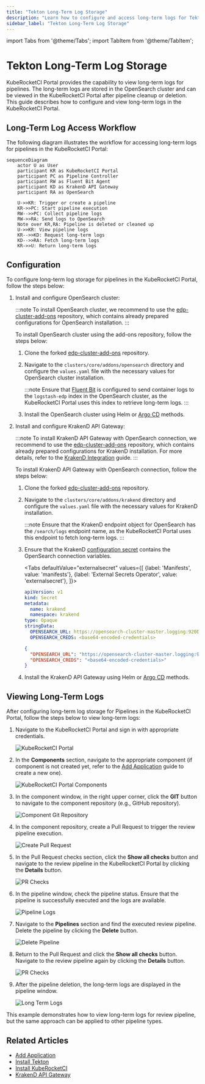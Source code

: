 ```yaml
---
title: "Tekton Long-Term Log Storage"
description: "Learn how to configure and access long-term logs for Tekton pipelines in KubeRocketCI using OpenSearch, enhancing log management and observability."
sidebar_label: "Tekton Long-Term Log Storage"
---
```

<!-- markdownlint-disable MD025 -->

import Tabs from '@theme/Tabs';
import TabItem from '@theme/TabItem';

# Tekton Long-Term Log Storage

<head>
  <link rel="canonical" href="https://docs.kuberocketci.io/docs/operator-guide/ci/tekton-long-term-storage/" />
</head>

KubeRocketCI Portal provides the capability to view long-term logs for pipelines. The long-term logs are stored in the OpenSearch cluster and can be viewed in the KubeRocketCI Portal after pipeline cleanup or deletion. This guide describes how to configure and view long-term logs in the KubeRocketCI Portal.

## Long-Term Log Access Workflow

The following diagram illustrates the workflow for accessing long-term logs for pipelines in the KubeRocketCI Portal:

```mermaid
sequenceDiagram
    actor U as User
    participant KR as KubeRocketCI Portal
    participant PC as Pipeline Controller
    participant RW as Fluent Bit Agent
    participant KD as KrakenD API Gateway
    participant RA as OpenSearch

    U->>KR: Trigger or create a pipeline
    KR->>PC: Start pipeline execution
    RW-->>PC: Collect pipeline logs
    RW->>RA: Send logs to OpenSearch
    Note over KR,RA: Pipeline is deleted or cleaned up
    U->>KR: View pipeline logs
    KR-->>KD: Request long-term logs
    KD-->>RA: Fetch long-term logs
    KR->>U: Return long-term logs
```

## Configuration

To configure long-term log storage for pipelines in the KubeRocketCI Portal, follow the steps below:

1. Install and configure OpenSearch cluster:

    :::note
    To install OpenSearch cluster, we recommend to use the [edp-cluster-add-ons](https://github.com/epam/edp-cluster-add-ons/tree/main/clusters/core/addons/opensearch) repository, which contains already prepared configurations for OpenSearch installation.
    :::

    To install OpenSearch cluster using the add-ons repository, follow the steps below:

    1. Clone the forked [edp-cluster-add-ons](https://github.com/epam/edp-cluster-add-ons/) repository.

    2. Navigate to the `clusters/core/addons/opensearch` directory and configure the `values.yaml` file with the necessary values for OpenSearch cluster installation.

        :::note
        Ensure that [Fluent Bit](https://github.com/epam/edp-cluster-add-ons/blob/44ca88c079d464c826fcae38f3f03fe983d1f984/clusters/core/addons/opensearch/values.yaml#L391) is configured to send container logs to the `logstash-edp` index in the OpenSearch cluster, as the KubeRocketCI Portal uses this index to retrieve long-term logs.
        :::

    3. Install the OpenSearch cluster using Helm or [Argo CD](../add-ons-overview.md) methods.

2. Install and configure KrakenD API Gateway:

    :::note
    To install KrakenD API Gateway with OpenSearch connection, we recommend to use the [edp-cluster-add-ons](https://github.com/epam/edp-cluster-add-ons/tree/main/clusters/core/addons/krakend) repository, which contains already prepared configurations for KrakenD installation.
    For more details, refer to the [KrakenD Integration](../extensions/krakend.md) guide.
    :::

    To install KrakenD API Gateway with OpenSearch connection, follow the steps below:

    1. Clone the forked [edp-cluster-add-ons](https://github.com/epam/edp-cluster-add-ons/) repository.

    2. Navigate to the `clusters/core/addons/krakend` directory and configure the `values.yaml` file with the necessary values for KrakenD installation.

        :::note
        Ensure that the KrakenD endpoint object for OpenSearch has the `/search/logs` endpoint name, as the KubeRocketCI Portal uses this endpoint to fetch long-term logs.
        :::

    3. Ensure that the KrakenD [configuration secret](https://github.com/epam/edp-cluster-add-ons/blob/main/clusters/core/addons/krakend/templates/external-secrets/krakend.yaml) contains the OpenSearch connection variables.

        <Tabs
          defaultValue="externalsecret"
          values={[
            {label: 'Manifests', value: 'manifests'},
            {label: 'External Secrets Operator', value: 'externalsecret'},
          ]}>

          <TabItem value="manifests">

          ```yaml
          apiVersion: v1
          kind: Secret
          metadata:
            name: krakend
            namespace: krakend
          type: Opaque
          stringData:
            OPENSEARCH_URL: https://opensearch-cluster-master.logging:9200
            OPENSEARCH_CREDS: <base64-encoded-credentials>
          ```

          </TabItem>

          <TabItem value="externalsecret">

          ```json
          {
            "OPENSEARCH_URL": "https://opensearch-cluster-master.logging:9200",
            "OPENSEARCH_CREDS": "<base64-encoded-credentials>"
          }
          ```
          </TabItem>

        </Tabs>

    4. Install the KrakenD API Gateway using Helm or [Argo CD](../add-ons-overview.md) methods.

## Viewing Long-Term Logs

After configuring long-term log storage for Pipelines in the KubeRocketCI Portal, follow the steps below to view long-term logs:

1. Navigate to the KubeRocketCI Portal and sign in with appropriate credentials.

    ![KubeRocketCI Portal](../../assets/operator-guide/ci/kuberocketci-portal.png "KubeRocketCI Portal")

2. In the **Components** section, navigate to the appropriate component (if component is not created yet, refer to the [Add Application](../../user-guide/add-application.md) guide to create a new one).

    ![KubeRocketCI Portal Components](../../assets/operator-guide/ci/portal-components.png "KubeRocketCI Portal Components")

3. In the component window, in the right upper corner, click the **GIT** button to navigate to the component repository (e.g., GitHub repository).

    ![Component Git Repository](../../assets/operator-guide/ci/component-git-repository.png "Component Git Repository")

4. In the component repository, create a Pull Request to trigger the review pipeline execution.

    ![Create Pull Request](../../assets/operator-guide/ci/create-pull-request.png "Create Pull Request")

5. In the Pull Request checks section, click the **Show all checks** button and navigate to the review pipeline in the KubeRocketCI Portal by clicking the **Details** button.

    ![PR Checks](../../assets/operator-guide/ci/pr-checks.png "PR Checks")

6. In the pipeline window, check the pipeline status. Ensure that the pipeline is successfully executed and the logs are available.

    ![Pipeline Logs](../../assets/operator-guide/ci/pipeline-logs.png "Pipeline Logs")

7. Navigate to the **Pipelines** section and find the executed review pipeline. Delete the pipeline by clicking the **Delete** button.

    ![Delete Pipeline](../../assets/operator-guide/ci/delete-pipeline.png "Delete Pipeline")

8. Return to the Pull Request and click the **Show all checks** button. Navigate to the review pipeline again by clicking the **Details** button.

    ![PR Checks](../../assets/operator-guide/ci/pr-checks.png "PR Checks")

9. After the pipeline deletion, the long-term logs are displayed in the pipeline window.

    ![Long Term Logs](../../assets/operator-guide/ci/reserved-logs.png "Long Term Logs")

This example demonstrates how to view long-term logs for review pipeline, but the same approach can be applied to other pipeline types.

## Related Articles

- [Add Application](../../user-guide/add-application.md)
- [Install Tekton](../install-tekton.md)
- [Install KubeRocketCI](../install-kuberocketci.md)
- [KrakenD API Gateway](../extensions/krakend.md)
